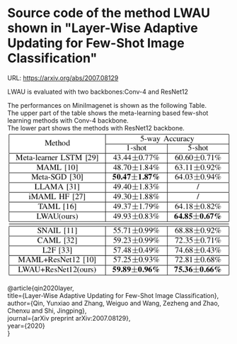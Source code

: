 # Source code of the method LWAU shown in "Layer-Wise Adaptive Updating for Few-Shot Image Classification"

URL: https://arxiv.org/abs/2007.08129

LWAU is evaluated with two backbones:Conv-4 and ResNet12  

The performances on MiniImagenet is shown as the following Table.  
The upper part of the table shows the meta-learning based few-shot learning methods with Conv-4 backbone.  
The lower part shows the methods with ResNet12 backbone.  
![](https://github.com/qyxqyx/LWAU/raw/master/performance_miniimagenet.png)  



@article{qin2020layer,  
  title={Layer-Wise Adaptive Updating for Few-Shot Image Classification},    
  author={Qin, Yunxiao and Zhang, Weiguo and Wang, Zezheng and Zhao, Chenxu and Shi, Jingping},  
  journal={arXiv preprint arXiv:2007.08129},  
  year={2020}  
}

